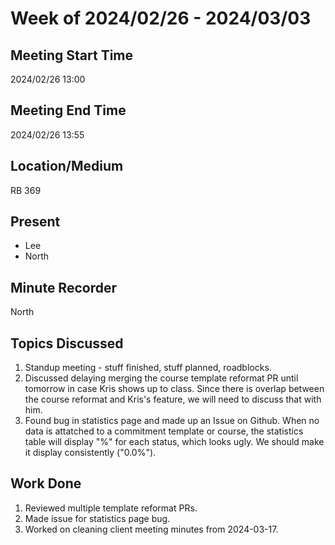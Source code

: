 # Week of 2024/02/26 - 2024/03/03

## Meeting Start Time
2024/02/26 13:00

## Meeting End Time
2024/02/26 13:55

## Location/Medium
RB 369

## Present
- Lee
- North

## Minute Recorder
North

## Topics Discussed
1. Standup meeting - stuff finished, stuff planned, roadblocks.
2. Discussed delaying merging the course template reformat PR until tomorrow in case Kris shows up to class. Since there is overlap between the course reformat and Kris's feature, we will need to discuss that with him.
3. Found bug in statistics page and made up an Issue on Github. When no data is attatched to a commitment template or course, the statistics table will display "%" for each status, which looks ugly. We should make it display consistently ("0.0%").

## Work Done
1. Reviewed multiple template reformat PRs.
2. Made issue for statistics page bug.
3. Worked on cleaning client meeting minutes from 2024-03-17.
